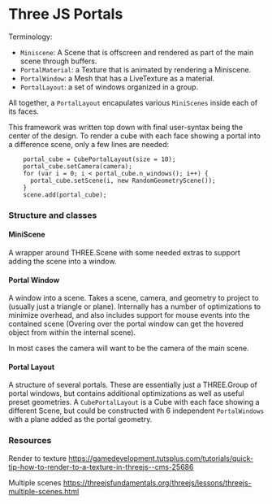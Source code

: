 
# Three JS Portals

Terminology:
* `Miniscene`: A Scene that is offscreen and rendered as part of the main scene through buffers.
* `PortalMaterial`: a Texture that is animated by rendering a Miniscene.
* `PortalWindow`: a Mesh that has a LiveTexture as a material.
* `PortalLayout`: a set of windows organized in a group.

All together, a `PortalLayout` encapulates various `MiniScenes` inside each of its faces.

This framework was written top down with final user-syntax being the center of the design. 
To render a cube with each face showing a portal into a difference scene, only a few lines are needed:
```
    portal_cube = CubePortalLayout(size = 10);
    portal_cube.setCamera(camera);
    for (var i = 0; i < portal_cube.n_windows(); i++) {
      portal_cube.setScene(i, new RandomGeometryScene());
    }
    scene.add(portal_cube);
```


### Structure and classes

#### MiniScene
A wrapper around THREE.Scene with some needed extras to support adding the scene into a window.


#### Portal Window
A window into a scene. Takes a scene, camera, and geometry to project to (usually just a triangle or plane). Internally has a number of optimizations to minimize overhead, and also includes support for mouse events into the contained scene (Overing over the portal window can get the hovered object from within the internal scene). 

In most cases the camera will want to be the camera of the main scene. 

#### Portal Layout
A structure of several portals. These are essentially just a THREE.Group of portal windows, but contains additional optimizations as well as useful preset geometries. A `CubePortalLayout` is a Cube with each face showing a different Scene, but could be constructed with 6 independent `PortalWindows` with a plane added as the portal geometry.



### Resources

Render to texture
https://gamedevelopment.tutsplus.com/tutorials/quick-tip-how-to-render-to-a-texture-in-threejs--cms-25686


Multiple scenes
https://threejsfundamentals.org/threejs/lessons/threejs-multiple-scenes.html